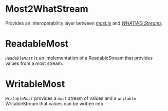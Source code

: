 # Most2WhatStream

Provides an interoperability layer between *[most.js](https://github.com/cujojs/most)* and *[WHATWG Streams](https://streams.spec.whatwg.org/)*.

# ReadableMost

*`ReadableMost`* is an implementation of a ReadableStream that provides values from a most stream.

# WritableMost

*`WritableMost`* provides a `most` stream of values and a `writable` WritableStream that values can be written into.
